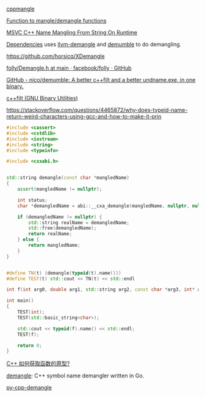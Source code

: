 [cppmangle](https://github.com/AVGTechnologies/cppmangle)

[Function to mangle/demangle functions](https://stackoverflow.com/questions/4939636/function-to-mangle-demangle-functions)

[MSVC C++ Name Mangling From String On Runtime](https://stackoverflow.com/questions/55159432/msvc-c-name-mangling-from-string-on-runtime)

[Dependencies](https://github.com/lucasg/Dependencies) uses [llvm-demangle](https://github.com/lucasg/Dependencies/tree/master/third_party/llvm-demangle) and [demumble](https://github.com/nico/demumble) to do demangling.

https://github.com/horsicq/XDemangle

[folly/Demangle.h at main · facebook/folly · GitHub](https://github.com/facebook/folly/blob/main/folly/Demangle.h)

[GitHub - nico/demumble: A better c++filt and a better undname.exe, in one binary.](https://github.com/nico/demumble)

[c++filt (GNU Binary Utilities)](https://sourceware.org/binutils/docs/binutils/c_002b_002bfilt.html)

https://stackoverflow.com/questions/4465872/why-does-typeid-name-return-weird-characters-using-gcc-and-how-to-make-it-prin

```cpp
#include <cassert>
#include <cstdlib>
#include <iostream>
#include <string>
#include <typeinfo>

#include <cxxabi.h>


std::string demangle(const char *mangledName)
{
    assert(mangledName != nullptr);

    int status;
    char *demangledName = abi::__cxa_demangle(mangledName, nullptr, nullptr, &status);

    if (demangledName != nullptr) {
        std::string realName = demangledName;
        std::free(demangledName);
        return realName;
    } else {
        return mangledName;
    }
}


#define TN(t) (demangle(typeid(t).name()))
#define TEST(t) std::cout << TN(t) << std::endl

int f(int arg0, double arg1, std::string arg2, const char *arg3, int* arg4, std::string& arg5);

int main()
{
    TEST(int);
    TEST(std::basic_string<char>);

    std::cout << typeid(f).name() << std::endl;
    TEST(f);

    return 0;
}
```

[C++ 如何获取函数的原型?](https://www.zhihu.com/question/278587865/answer/401159650)

[demangle](https://github.com/ianlancetaylor/demangle): C++ symbol name demangler written in Go.

[py-cpp-demangle](https://github.com/benfred/py-cpp-demangle)